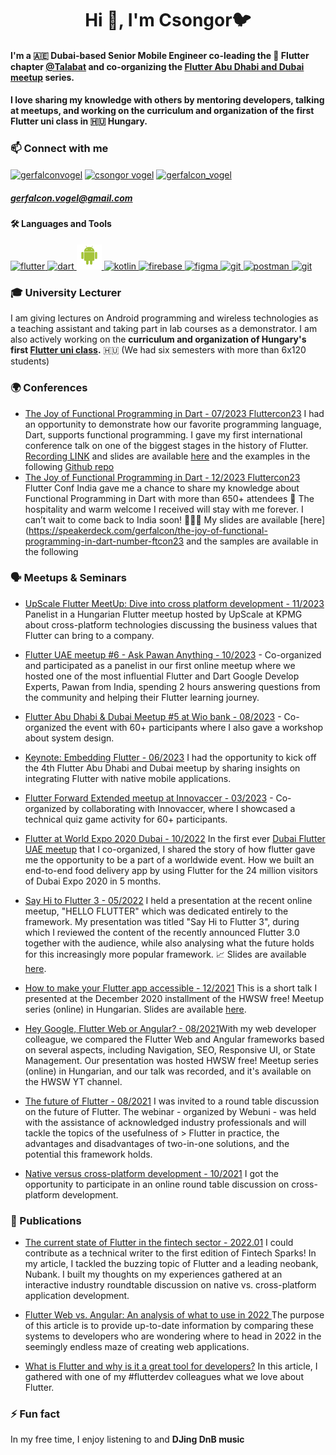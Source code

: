 <h1 align="center">Hi 👋, I'm Csongor🐦</h1>


#### I'm a 🇦🇪 Dubai-based Senior Mobile Engineer co-leading the 💙 Flutter chapter [@Talabat](https://github.com/talabat-dhme) and co-organizing the [Flutter Abu Dhabi and Dubai meetup](https://www.meetup.com/flutter-ad/) series.
#### I love sharing my knowledge with others by mentoring developers, talking at meetups, and working on the curriculum and organization of the first Flutter uni class in 🇭🇺 Hungary.

<h3 align="left">📫 Connect with me</h3>
<p align="left">
<a href="https://twitter.com/gerfalconvogel" target="blank"><img align="center" src="https://raw.githubusercontent.com/rahuldkjain/github-profile-readme-generator/master/src/images/icons/Social/twitter.svg" alt="gerfalconvogel" height="30" width="40" /></a>
<a href="https://linkedin.com/in/csongorvogel" target="blank"><img align="center" src="https://raw.githubusercontent.com/rahuldkjain/github-profile-readme-generator/master/src/images/icons/Social/linked-in-alt.svg" alt="csongor vogel" height="30" width="40" /></a>
<a href="https://instagram.com/gerfalcon_vogel" target="blank"><img align="center" src="https://raw.githubusercontent.com/rahuldkjain/github-profile-readme-generator/master/src/images/icons/Social/instagram.svg" alt="gerfalcon_vogel" height="30" width="40" /></a>
</p>

##### gerfalcon.vogel@gmail.com

<h4 align="left">🛠 Languages and Tools</h3>
<p align="left">

<a href="https://flutter.dev" target="_blank" rel="noreferrer"> <img src="https://www.vectorlogo.zone/logos/flutterio/flutterio-icon.svg" alt="flutter" width="40" height="40"/> </a> <a href="https://dart.dev" target="_blank" rel="noreferrer"> <img src="https://www.vectorlogo.zone/logos/dartlang/dartlang-icon.svg" alt="dart" width="40" height="40"/> </a> <a href="https://developer.android.com" target="_blank" rel="noreferrer"> <img src="https://raw.githubusercontent.com/devicons/devicon/master/icons/android/android-original-wordmark.svg" alt="android" width="40" height="40"/> </a> <a href="https://kotlinlang.org" target="_blank" rel="noreferrer"> <img src="https://www.vectorlogo.zone/logos/kotlinlang/kotlinlang-icon.svg" alt="kotlin" width="40" height="40"/> </a> <a href="https://firebase.google.com/" target="_blank" rel="noreferrer"> <img src="https://www.vectorlogo.zone/logos/firebase/firebase-icon.svg" alt="firebase" width="40" height="40"/> </a>  <a href="https://www.figma.com/" target="_blank" rel="noreferrer"> <img src="https://www.vectorlogo.zone/logos/figma/figma-icon.svg" alt="figma" width="40" height="40"/> <a href="https://newrelic.com/" target="_blank" rel="noreferrer"> <img src="https://newrelic.com/themes/custom/erno/assets/mediakit/new_relic_logo_vertical_white.png" alt="git" width="80" height="40"/> </a> 
</a> <a href="https://postman.com" target="_blank" rel="noreferrer"> <img src="https://www.vectorlogo.zone/logos/getpostman/getpostman-icon.svg" alt="postman" width="40" height="40"/> </a> <a href="https://git-scm.com/" target="_blank" rel="noreferrer"> <img src="https://www.vectorlogo.zone/logos/git-scm/git-scm-icon.svg" alt="git" width="40" height="40"/> </a> 

### 🎓 University Lecturer 
I am giving lectures on Android programming and wireless technologies as a teaching assistant and taking part in lab courses as a demonstrator. I am also actively working on the **curriculum and organization of Hungary's first [Flutter uni class](https://portal.vik.bme.hu/kepzes/targyak/VIAUAV45/).** 🇭🇺  (We had six semesters with more than 6x120 students)

### 🌍 Conferences
- [The Joy of Functional Programming in Dart - 07/2023 Fluttercon23](https://www.droidcon.com/2023/08/07/the-joy-of-functional-programming-in-dart/) I had an opportunity to demonstrate how our favorite programming language, Dart, supports functional programming. I gave my first international conference talk on one of the biggest stages in the history of Flutter. [Recording LINK](https://www.droidcon.com/2023/08/07/the-joy-of-functional-programming-in-dart/) and slides are available [here](https://speakerdeck.com/gerfalcon/the-joy-of-functional-programming-in-dart-number-ftcon23) and the examples in the following [Github repo](https://github.com/gerfalcon/fp_playground)
- [The Joy of Functional Programming in Dart - 12/2023 Fluttercon23](https://flutterconf.in/home) Flutter Conf India gave me a chance to share my knowledge about Functional Programming in Dart with more than 650+ attendees 🚀 The hospitality and warm welcome I received will stay with me forever. I can’t wait to come back to India soon! 💙🇮🇳 My slides are available [here](https://speakerdeck.com/gerfalcon/the-joy-of-functional-programming-in-dart-number-ftcon23 and the samples are available in the following 


### 🗣️ Meetups & Seminars
- [UpScale Flutter MeetUp: Dive into cross platform development - 11/2023](https://www.youtube.com/watch?v=-bwXEICHB2Q&ab_channel=UpScale) Panelist in a Hungarian Flutter meetup hosted by UpScale at KPMG about cross-platform technologies discussing the business values that Flutter can bring to a company.

- [Flutter UAE meetup #6 - Ask Pawan Anything - 10/2023](https://www.youtube.com/watch?v=htXh_-t8QjY&t=1988s&ab_channel=Codepur) - Co-organized and participated as a panelist in our first online meetup where we hosted one of the most influential Flutter and Dart Google Develop Experts, Pawan from India, spending 2 hours answering questions from the community and helping their Flutter learning journey.

- [Flutter Abu Dhabi & Dubai Meetup #5 at Wio bank  - 08/2023](https://www.meetup.com/flutter-ad/events/295092425/?chapterContext=true&regToRsvp=true&isFromReg=true) - Co-organized the event with 60+ participants where I also gave a workshop about system design. 

- [Keynote: Embedding Flutter - 06/2023](https://www.linkedin.com/posts/flutter-ad_flutteruae-activity-7069350020067508224-Wt-6?utm_source=share&utm_medium=member_desktop)
I had the opportunity to kick off the 4th Flutter Abu Dhabi and Dubai meetup by sharing insights on integrating Flutter with native mobile applications.

- [Flutter Forward Extended meetup at Innovaccer - 03/2023](https://www.linkedin.com/posts/flutter-ad_we-still-cant-get-over-how-great-yesterdays-activity-7035605328784207872-5ebD?utm_source=share&utm_medium=member_desktop) - Co-organized by collaborating with Innovaccer, where I showcased a technical quiz game activity for 60+ participants.

- [Flutter at World Expo 2020 Dubai - 10/2022](https://www.linkedin.com/feed/update/urn:li:activity:6985281908096004097/)
In the first ever [Dubai Flutter UAE meetup](https://www.linkedin.com/search/results/content/?keywords=flutter%20UAE&sid=Qjt&update=urn%3Ali%3Afs_updateV2%3A(urn%3Ali%3Aactivity%3A6990707627630452736%2CBLENDED_SEARCH_FEED%2CEMPTY%2CDEFAULT%2Cfalse)) that I co-organized, I shared the story of how flutter gave me the opportunity to be a part of a worldwide event. How we built an end-to-end food delivery app by using Flutter for the 24 million visitors of Dubai Expo 2020 in 5 months.

- [Say Hi to Flutter 3 - 05/2022](https://www.youtube.com/watch?v=cqMJhWSlEAw&t=3s&ab_channel=HWSW)
I held a presentation at the recent online meetup, "HELLO FLUTTER" which was dedicated entirely to the framework.
‍My presentation was titled "Say Hi to Flutter 3", during which I reviewed the content of the recently announced Flutter 3.0 together with the audience, while also analysing what the future holds for this increasingly more popular framework. 📈 Slides are available [here](https://speakerdeck.com/gerfalcon/csongor-vogel-flutter-3-0).

- [How to make your Flutter app accessible - 12/2021](https://youtu.be/VGfzT_AuVPI?t=3240)
This is a short talk I presented at the December 2020 installment of the HWSW free! Meetup series (online) in Hungarian.
Slides are available [here](https://speakerdeck.com/gerfalcon/how-to-make-your-flutter-app-accessible).

- [Hey Google, Flutter Web or Angular? - 08/2021](https://youtu.be/MQ7wdwjABHs?t=1787)With my web developer colleague, we compared the Flutter Web and Angular frameworks based on several aspects, including Navigation, SEO, Responsive UI, or State Management.
Our presentation was hosted HWSW free! Meetup series (online) in Hungarian, and our talk was recorded, and it's available on the HWSW YT channel.

- [The future of Flutter - 08/2021](https://youtu.be/YV5csJu-8qk)
I was invited to a round table discussion on the future of Flutter.
The webinar - organized by Webuni - was held with the assistance of acknowledged industry professionals and will tackle the topics of the usefulness of > Flutter in practice, the advantages and disadvantages of two-in-one solutions, and the potential this framework holds.

- [Native versus cross-platform development - 10/2021](https://youtu.be/uMzdXnu0lyQ)
I got the opportunity to participate in an online round table discussion on cross-platform development.

### 📝 Publications
- [The current state of Flutter in the fintech sector - 2022.01](https://sparks.fintechvilaga.hu/202201)
I could contribute as a technical writer to the first edition of Fintech Sparks!
In my article, I tackled the buzzing topic of Flutter and a leading neobank, Nubank.
I built my thoughts on my experiences gathered at an interactive industry roundtable discussion on native
vs. cross-platform application development.

- [Flutter Web vs. Angular: An analysis of what to use in 2022 ](https://www.ffnext.io/blog/flutter-web-vs-angular-a-comprehensive-analysis-of-what-to-use-in-2022) 
The purpose of this article is to provide up-to-date information by comparing these systems to developers
who are wondering where to head in 2022 in the seemingly endless maze of creating web applications.

- [What is Flutter and why is it a great tool for developers?](https://www.ffnext.io/blog/what-is-flutter-and-why-is-it-a-great-tool-for-developers)
In this article, I gathered with one of my #flutterdev colleagues what we love about Flutter. 

### ⚡ Fun fact
In my free time, I enjoy listening to and **DJing DnB music**
